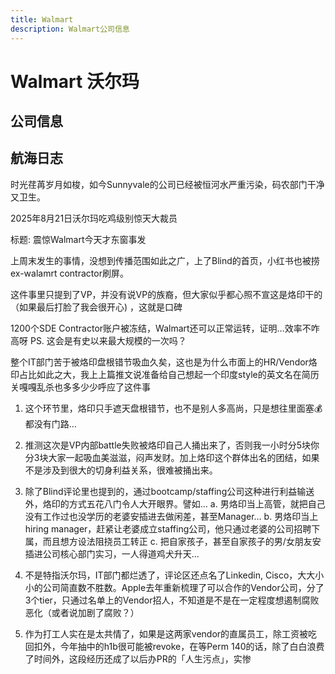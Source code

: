 ```yaml
---
title: Walmart
description: Walmart公司信息
---
```

# Walmart 沃尔玛

## 公司信息

<DirectHireCompanyTable state="california" city="sunnyvale" companyJsonFileName="walmart" />

## 航海日志

时光荏苒岁月如梭，如今Sunnyvale的公司已经被恒河水严重污染，码农部门干净又卫生。

2025年8月21日沃尔玛吃鸡级别惊天大裁员

标题: 震惊Walmart今天才东窗事发

上周末发生的事情，没想到传播范围如此之广，上了Blind的首页，小红书也被捞ex-walamrt contractor刷屏。
	
这件事里只提到了VP，并没有说VP的族裔，但大家似乎都心照不宣这是烙印干的（如果最后打脸了我会很开心) ，这就是口碑
	
1200个SDE Contractor账户被冻结，Walmart还可以正常运转，证明…效率不咋高呀 PS. 这会是有史以来最大规模的一次吗？
	
整个IT部门苦于被烙印盘根错节吸血久矣，这也是为什么市面上的HR/Vendor烙印占比如此之大，我上上篇推文说准备给自己想起一个印度style的英文名在简历关嘎嘎乱杀也多多少少呼应了这件事
	
1. 这个环节里，烙印只手遮天盘根错节，也不是别人多高尚，只是想往里面塞💰都没有门路…
2. 推测这次是VP内部battle失败被烙印自己人捅出来了，否则我一小时分5块你分3块大家一起吸血美滋滋，闷声发财。加上烙印这个群体出名的团结，如果不是涉及到很大的切身利益关系，很难被捅出来。
3. 除了Blind评论里也提到的，通过bootcamp/staffing公司这种进行利益输送外，烙印的方式五花八门令人大开眼界。譬如…
  a. 男烙印当上高管，就把自己没有工作过也没学历的老婆安插进去做闲差，甚至Manager…
  b. 男烙印当上hiring manager，赶紧让老婆成立staffing公司，他只通过老婆的公司招聘下属，而且想方设法阻挠员工转正
  c. 把自家孩子，甚至自家孩子的男/女朋友安插进公司核心部门实习，一人得道鸡犬升天…

4. 不是特指沃尔玛，IT部门都烂透了，评论区还点名了Linkedin, Cisco，大大小小的公司简直数不胜数。Apple去年重新梳理了可以合作的Vendor公司，分了3个tier，只通过名单上的Vendor招人，不知道是不是在一定程度想遏制腐败恶化（或者说加剧了腐败？）
5. 作为打工人实在是太共情了，如果是这两家vendor的直属员工，除工资被吃回扣外，今年抽中的h1b很可能被revoke，在等Perm 140的话，除了白白浪费了时间外，这段经历还成了以后办PR的「人生污点」，实惨



